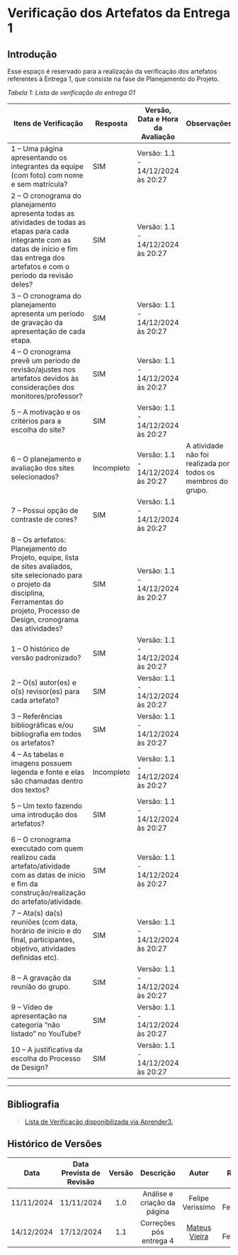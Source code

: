 # Verificação dos Artefatos da Entrega 1

## Introdução

Esse espaço é reservado para a realização da verificação dos artefatos referentes à Entrega 1, que consiste na fase de Planejamento do Projeto.

_Tabela 1: Lista de verificação do entrega 01_

| **Itens de Verificação**                                                                                                                                                                           | **Resposta** | **Versão, Data e Hora da Avaliação** | **Observações**                                              |
| -------------------------------------------------------------------------------------------------------------------------------------------------------------------------------------------------- | ------------ | ------------------------------------ | ------------------------------------------------------------ |
| 1 – Uma página apresentando os integrantes da equipe (com foto) com nome e sem matrícula?                                                                                                          | SIM          | Versão: 1.1 - 14/12/2024 às 20:27    |                                                              |
| 2 – O cronograma do planejamento apresenta todas as atividades de todas as etapas para cada integrante com as datas de início e fim das entrega dos artefatos e com o período da revisão deles?    | SIM          | Versão: 1.1 - 14/12/2024 às 20:27    |                                                              |
| 3 – O cronograma do planejamento apresenta um período de gravação da apresentação de cada etapa.                                                                                                   | SIM          | Versão: 1.1 - 14/12/2024 às 20:27    |                                                              |
| 4 – O cronograma prevê um período de revisão/ajustes nos artefatos devidos às considerações dos monitores/professor?                                                                               | SIM          | Versão: 1.1 - 14/12/2024 às 20:27    |                                                              |
| 5 – A motivação e os critérios para a escolha do site?                                                                                                                                             | SIM          | Versão: 1.1 - 14/12/2024 às 20:27    |                                                              |
| 6 – O planejamento e avaliação dos sites selecionados?                                                                                                                                             | Incompleto   | Versão: 1.1 - 14/12/2024 às 20:27    | A atividade não foi realizada por todos os membros do grupo. |
| 7 – Possui opção de contraste de cores?                                                                                                                                                            | SIM          | Versão: 1.1 - 14/12/2024 às 20:27    |                                                              |
| 8 – Os artefatos: Planejamento do Projeto, equipe, lista de sites avaliados, site selecionado para o projeto da disciplina, Ferramentas do projeto, Processo de Design, cronograma das atividades? | SIM          | Versão: 1.1 - 14/12/2024 às 20:27    |                                                              |
| 1 – O histórico de versão padronizado?                                                                                                                                                             | SIM          | Versão: 1.1 - 14/12/2024 às 20:27    |                                                              |
| 2 – O(s) autor(es) e o(s) revisor(es) para cada artefato?                                                                                                                                          | SIM          | Versão: 1.1 - 14/12/2024 às 20:27    |                                                              |
| 3 – Referências bibliográficas e/ou bibliografia em todos os artefatos?                                                                                                                            | SIM          | Versão: 1.1 - 14/12/2024 às 20:27    |                                                              |
| 4 – As tabelas e imagens possuem legenda e fonte e elas são chamadas dentro dos textos?                                                                                                            | Incompleto   | Versão: 1.1 - 14/12/2024 às 20:27    |                                                              |
| 5 – Um texto fazendo uma introdução dos artefatos?                                                                                                                                                 | SIM          | Versão: 1.1 - 14/12/2024 às 20:27    |                                                              |
| 6 – O cronograma executado com quem realizou cada artefato/atividade com as datas de início e fim da construção/realização do artefato/atividade.                                                  | SIM          | Versão: 1.1 - 14/12/2024 às 20:27    |                                                              |
| 7 – Ata(s) da(s) reuniões (com data, horário de início e do final, participantes, objetivo, atividades definidas etc).                                                                             | SIM          | Versão: 1.1 - 14/12/2024 às 20:27    |                                                              |
| 8 – A gravação da reunião do grupo.                                                                                                                                                                | SIM          | Versão: 1.1 - 14/12/2024 às 20:27    |                                                              |
| 9 – Vídeo de apresentação na categoria “não listado” no YouTube?                                                                                                                                   | SIM          | Versão: 1.1 - 14/12/2024 às 20:27    |                                                              |
| 10 – A justificativa da escolha do Processo de Design?                                                                                                                                             | SIM          | Versão: 1.1 - 14/12/2024 às 20:27    |                                                              |

---

## Bibliografia

> [Lista de Verificação disponibilizada via Aprender3.](https://aprender3.unb.br/pluginfile.php/2972625/mod_resource/content/58/Plano_de_Ensino%20FIHC%20022024%20Turma%2001%20v2.pdf)

## Histórico de Versões

|    Data    | Data Prevista de Revisão | Versão |          Descrição          |                   Autor                    |     Revisor     |
| :--------: | :----------------------: | :----: | :-------------------------: | :----------------------------------------: | :-------------: |
| 11/11/2024 |        11/11/2024        |  1.0   | Análise e criação da página |              Felipe Verissimo              | Breno Fernandes |
| 14/12/2024 |        17/12/2024        |  1.1   |   Correções pós entrega 4   | [Mateus Vieira](https://github.com/matix0) | Breno Fernandes |
